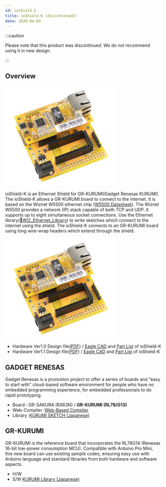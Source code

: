 ```yaml
---
id: ioshield_k
title: ioShield-K (discontinued)
date: 2020-04-03
---
```


:::caution

Please note that this product was discontinued.
We do not recommend using it in new design. 

:::

## Overview

![](/img/osh/ioshield-k/io_s_k.png) 

ioShield-K is an Ethernet Shield for GR-KURUMI(Gadget Renesas KURUMI). The ioShield-K allows a GR-KURUMI board to connect to the internet. It is based on the Wiznet W5500 ethernet chip ([W5500 Datasheet](./../../Chip/Ethernet/W5500/Datasheet.md)). The Wiznet W5500 provides a network (IP) stack capable of both TCP and UDP. It supports up to eight simultaneous socket connections. Use the Ethernet library(📄[WIZ_Ethernet_Library](https://github.com/Wiznet/WIZ_Ethernet_Library)) to write sketches which connect to the internet using the shield. The ioShield-K connects to an GR-KURUMI board using long wire-wrap headers which extend through the shield.

![](/img/osh/ioshield-k/io_s_k.png)

  - Hardware Ver1.0 Design file(<a href="/img/osh/ioshield-k/ioshield-k.pdf" target="_blank">PDF</a>) / [Eagle CAD](/img/osh/ioshield-k/ioshield-k_eaglecad.zip) and <a href="/img/osh/ioshield-k/ioshield-k_v1_0_pl_130904.pdf" target="_blank">Part List</a> of ioShield-K
  - Hardware Ver1.1 Design file(<a href="/img/osh/ioshield-k/ioshield-k_v1.1_sch.pdf" target="_blank">PDF</a>) / [Eagle CAD](/img/osh/ioshield-k/io_shield-k_ver1_1.zip) and <a href="/img/osh/ioshield-k/ioshield-k_v1_1_pl_140120.pdf" target="_blank">Part List</a> of ioShield-K

## GADGET RENESAS

Gadget Renesas is a promotion project to offer a series of boards and
“easy to start with” cloud-based software environment for people who
have no embedded programming experience, for embedded professionals to
do rapid prototyping. 


 * Board        : GR-SAKURA (RX63N) / **__GR-KURUMI (RL78/G13)__**
 * Web-Complier :[Web-Based Complier](http://www.renesas.com/products/promotion/gr/index.jsp) 
 * Library      :[KURUMI SKETCH (Japanese)](http://tool-cloud.renesas.com/Renesas/ref_kurumi/gr_reference_j.html)


## GR-KURUMI

GR-KURUMI is the reference board that incorporates the RL78G14 (Renesas
16-bit low-power consumption MCU). Compatible with Arduino Pro Mini,
this new board can use existing sample codes, ensuring easy use with
Arduino language and standard libraries from both hardware and software
aspects. 

  - H/W
  - S/W [KURUMI Library (Japanese)](<http://renesasrulz.com/app_kits_and_demo_boards/gadget_renesas_user_forum/f/128/t/3968.aspx>)
